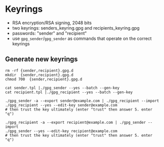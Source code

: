 Keyrings
====================

* RSA encryption/RSA signing, 2048 bits
* two keyrings: senders_keyring.gpg and recipients_keyring.gpg
* passwords: "sender" and "recipient"
* use `gpg_sender`/`gpg_sender` as commands that operate on the correct keyrings



Generate new keyrings
------------------------

```
rm -rf {sender,recipient}.gpg.d
mkdir  {sender,recipient}.gpg.d
chmod 700  {sender,recipient}.gpg.d

cat sender.tpl |./gpg_sender --yes --batch --gen-key
cat recipient.tpl |./gpg_recipient --yes --batch --gen-key

./gpg_sender -a --export sender@example.com | ./gpg_recipient --import
./gpg_recipient --yes --edit-key sender@example.com
# then trust the key ultimately (enter "trust" then answer 5. enter "q")

./gpg_recipient -a --export recipient@example.com | ./gpg_sender --import
./gpg_sender --yes --edit-key recipient@example.com
# then trust the key ultimately (enter "trust" then answer 5. enter "q")
```
